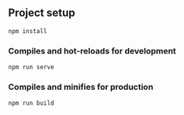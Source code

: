 ## Project setup
```
npm install
```

### Compiles and hot-reloads for development
```
npm run serve
```

### Compiles and minifies for production
```
npm run build
```